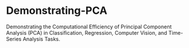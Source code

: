 # Demonstrating-PCA
Demonstrating the Computational Efficiency of Principal Component Analysis (PCA) in Classification, Regression, Computer Vision, and Time-Series Analysis Tasks. 
